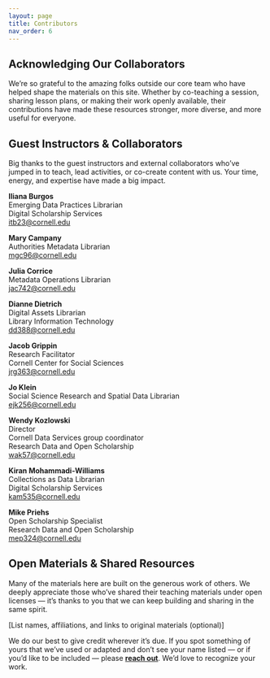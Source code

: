 ```yaml
---
layout: page
title: Contributors
nav_order: 6
---
```


## Acknowledging Our Collaborators

We’re so grateful to the amazing folks outside our core team who have helped shape the materials on this site. Whether by co-teaching a session, sharing lesson plans, or making their work openly available, their contributions have made these resources stronger, more diverse, and more useful for everyone.

## Guest Instructors & Collaborators <br>
Big thanks to the guest instructors and external collaborators who’ve jumped in to teach, lead activities, or co-create content with us. Your time, energy, and expertise have made a big impact.

**Iliana Burgos**\
Emerging Data Practices Librarian\
Digital Scholarship Services\
itb23@cornell.edu

**Mary Campany**\
Authorities Metadata Librarian\
mgc96@cornell.edu

**Julia Corrice**\
Metadata Operations Librarian\
jac742@cornell.edu

**Dianne Dietrich**\
Digital Assets Librarian\
Library Information Technology\
dd388@cornell.edu

**Jacob Grippin**\
Research Facilitator\
Cornell Center for Social Sciences\
jrg363@cornell.edu

**Jo Klein**\
Social Science Research and Spatial Data Librarian\
ejk256@cornell.edu

**Wendy Kozlowski**\
Director\
Cornell Data Services group coordinator\
Research Data and Open Scholarship\
wak57@cornell.edu

**Kiran Mohammadi-Williams**\
Collections as Data Librarian\
Digital Scholarship Services\
kam535@cornell.edu

**Mike Priehs**\
Open Scholarship Specialist\
Research Data and Open Scholarship\
mep324@cornell.edu



## Open Materials & Shared Resources <br>
Many of the materials here are built on the generous work of others. We deeply appreciate those who’ve shared their teaching materials under open licenses — it’s thanks to you that we can keep building and sharing in the same spirit.

[List names, affiliations, and links to original materials (optional)]

We do our best to give credit wherever it’s due. If you spot something of yours that we’ve used or adapted and don’t see your name listed — or if you’d like to be included — please **[reach out](open-scholarship@cornell.edu)**. We’d love to recognize your work.